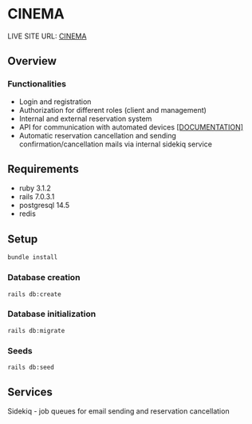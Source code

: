 # CINEMA

 LIVE SITE URL: [CINEMA](https://monte-cinema-rails-production.up.railway.app/)

## Overview

### Functionalities

- Login and registration
- Authorization for different roles (client and management)
- Internal and external reservation system
- API for communication with automated devices [[DOCUMENTATION]](https://documenter.getpostman.com/view/23736717/2s83znogK8)
- Automatic reservation cancellation and sending confirmation/cancellation mails via internal sidekiq service

## Requirements
- ruby 3.1.2
- rails 7.0.3.1
- postgresql 14.5
- redis

## Setup

```
bundle install
```

### Database creation

```
rails db:create
```

### Database initialization

```
rails db:migrate
```

### Seeds

```
rails db:seed
```

## Services

Sidekiq - job queues for email sending and reservation cancellation




